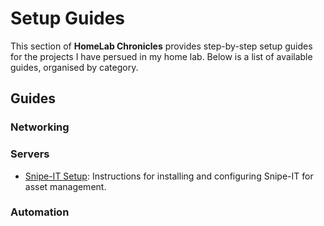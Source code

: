 # Setup Guides

This section of **HomeLab Chronicles** provides step-by-step setup guides for the projects I have persued in my home lab. Below is a list of available guides, organised by category.

## Guides

### Networking

### Servers
- [Snipe-IT Setup](Servers/snipe-it-setup.md): Instructions for installing and configuring Snipe-IT for asset management.

### Automation

